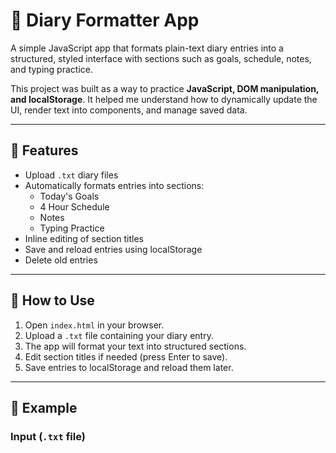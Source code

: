 # 📝 Diary Formatter App

A simple JavaScript app that formats plain-text diary entries into a structured, styled interface with sections such as goals, schedule, notes, and typing practice.  

This project was built as a way to practice **JavaScript, DOM manipulation, and localStorage**. It helped me understand how to dynamically update the UI, render text into components, and manage saved data.

---

## 🚀 Features
- Upload `.txt` diary files  
- Automatically formats entries into sections:
  - Today's Goals  
  - 4 Hour Schedule  
  - Notes  
  - Typing Practice  
- Inline editing of section titles  
- Save and reload entries using localStorage  
- Delete old entries  

---

## 📖 How to Use
1. Open `index.html` in your browser.  
2. Upload a `.txt` file containing your diary entry.  
3. The app will format your text into structured sections.  
4. Edit section titles if needed (press Enter to save).  
5. Save entries to localStorage and reload them later.  

---

## 📝 Example

### Input (`.txt` file)
